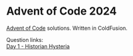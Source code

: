 # Advent of Code 2024
[Advent of Code](https://adventofcode.com/) solutions. Written in ColdFusion.

Question links:  
[Day 1 - Historian Hysteria](https://adventofcode.com/2024/day/1)

